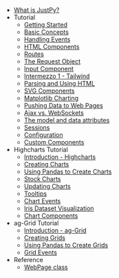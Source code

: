 - [<span class="section-header">What is JustPy?</span>](/)
- <span class="section-header">Tutorial</span>
    - [Getting Started](tutorial/getting_started.md "Getting Started")
    - [Basic Concepts](tutorial/basic_concepts.md "Basic Concepts")
    - [Handling Events](tutorial/handling_events.md "Handling Events")
    - [HTML Components](tutorial/html_components.md "HTML Components")
    - [Routes](tutorial/routes.md "Routes")
    - [The Request Object](tutorial/request_object.md "The Request Object")
    - [Input Component](tutorial/Input.md "Input Component")
    - [Intermezzo 1 - Tailwind](tutorial/intermezzo_1.md "Tailwind")
    - [Parsing and Using HTML](tutorial/working_with_html.md "Parsing and Using HTML")
    - [SVG Components](tutorial/svg_components.md "SVG Components")
    - [Matplotlib Charting](tutorial/matplotlib.md "Matplotlib Charting")
    - [Pushing Data to Web Pages](tutorial/pushing_data.md "Pushing Data to Web Pages")
    - [Ajax vs. WebSockets](tutorial/ajax.md "Ajax vs. WebSockets")
    - [The model and data attributes](tutorial/model_and_data.md "The model and data attributes")
    - [Sessions](tutorial/sessions.md "Sessions")
    - [Configuration](tutorial/configuration.md "Configuration")
    - [Custom Components](tutorial/custom_components.md "Custom Components")
- <span class="section-header" >Highcharts Tutorial</span>
    - [Introduction - Highcharts](charts_tutorial/introduction.md "Introduction")
    - [Creating Charts](charts_tutorial/creating_charts.md "Creating Charts")
    - [Using Pandas to Create Charts](charts_tutorial/pandas.md "Pandas and Charts")
    - [Stock Charts](charts_tutorial/stock_charts.md "Stock Charts")
    - [Updating Charts](charts_tutorial/updating_charts.md "Updating Charts")
    - [Tooltips](charts_tutorial/tooltips.md "Tooltips")
    - [Chart Events](charts_tutorial/chart_events.md "Chart Events")
    - [Iris Dataset Visualization](charts_tutorial/iris.md "Iris Dataset")
    - [Chart Components](charts_tutorial/chart_components.md "Chart Components")
- <span class="section-header">ag-Grid Tutorial</span>
    - [Introduction - ag-Grid](grids_tutorial/introduction.md "Introduction")
    - [Creating Grids](grids_tutorial/creating_grids.md "Creating Grids")
    - [Using Pandas to Create Grids](grids_tutorial/pandas.md "Pandas and Grids")
    - [Grid Events](grids_tutorial/grid_events.md "Grid Events")
- <span class="section-header">Reference</span>
    - [WebPage class](reference/webpage.md "WebPage Class")




